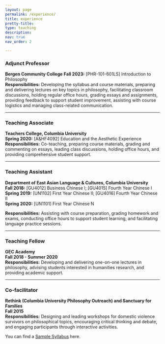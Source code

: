 ```yaml
---
layout: page
permalink: /experience/
title: experience
pretty-title: 
type: teaching
description: 
nav: true
nav_order: 2

---
```

### Adjunct Professor  
**Bergen Community College** 
**Fall 2023:** [PHR-101-601LS] Introduction to Philosophy  
**Responsibilities:** Developing the syllabus and course materials, preparing and delivering lectures on key topics in philosophy, facilitating classroom discussions, holding regular office hours, grading essays and assignments, providing feedback to support student improvement, assisting with course logistics and managing class-related communication.

---

### Teaching Associate  
**Teachers College, Columbia University**  
**Spring 2020:** [A&HF4092] Education and the Aesthetic Experience  
**Responsibilities:** Co-teaching, preparing course materials, grading and commenting on essays, leading class discussions, holding office hours, and providing comprehensive student support.

---

### Teaching Assistant  
**Department of East Asian Language & Cultures, Columbia University**  
**Fall 2018:** [GU4012] Business Chinese I; [GU4015] Fourth Year Chinese I  
**Spring 2019:** [UN1102] First Year Chinese II; [GU4016] Fourth Year Chinese II  
**Spring 2020:** [UN1101] First Year Chinese N  

**Responsibilities:** Assisting with course preparation, grading homework and exams, conducting office hours to support student learning, and facilitating language practice sessions.

---

### Teaching Fellow  
**GEC Academy**  
**Fall 2018 - Summer 2020**  
**Responsibilities:** Developing and delivering one-on-one lectures in philosophy, advising students interested in humanities research, and providing academic support.

---

### Co-facilitator  
**Rethink (Columbia University Philosophy Outreach) and Sanctuary for Families**  
**Fall 2015**  
**Responsibilities:** Designing and leading workshops for domestic violence survivors on philosophical topics, encouraging critical thinking and debate, and engaging participants through interactive activities.


You can find a [Sample Syllabus](https://github.com/user-attachments/files/17526925/Sample.Syllabus.-.Introduction.to.Philosophy.revised.on.Sept.6.docx) here.

